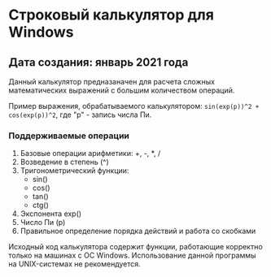 # Строковый калькулятор для Windows

## Дата создания: январь 2021 года

Данный калькулятор предназаначен для расчета сложных математических выражений с большим количеством операций.

Пример выражения, обрабатываемого калькулятором: 
`sin(exp(p))^2 + cos(exp(p))^2`, где "p" - запись числа Пи.

### Поддерживаемые операции
1. Базовые операции арифметики: +, -, *, /
2. Возведение в степень (^)
3. Тригонометрический функции:
   * sin()
   * cos()
   * tan()
   * ctg()
4. Экспонента exp()
5. Число Пи (p)
6. Правильное определение порядка действий и работа со скобками


Исходный код калькулятора содержит функции, работающие корректно только на машинах с ОС Windows. Использование данной программы на UNIX-системах не рекомендуется.
